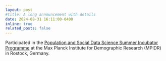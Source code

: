 ```yaml
---
layout: post
#title: A long announcement with details
date: 2024-08-31 16:11:00-0400
inline: true
related_posts: false
---
```


Participated in the [Population and Social Data Science Summer Incubator Programme](https://www.demogr.mpg.de/en/news_events_6123/news_press_releases_4630/news/population_and_social_data_science_summer_incubator_program_2024_13112) at the Max Planck Institute for Demographic Research (MPIDR) in Rostock, Germany.